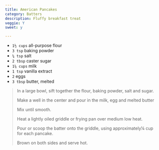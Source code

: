 ```yaml
---
title: American Pancakes
category: Batters
description: Fluffy breakfast treat
veggie: Y
sweet: y 

--- 
```

* `1½ cups` all-purpose flour
* `3 tsp` baking powder
* `¼ tsp` salt
* `2 tbsp` caster sugar
* `1¼ cups` milk
* `1 tsp` vanilla extract
* `2` eggs
* `3 tbsp` butter, melted
 
> In a large bowl, sift together the flour, baking powder, salt and sugar.
>
> Make a well in the center and pour in the milk, egg and melted butter
>
> Mix until smooth.
>
> Heat a lightly oiled griddle or frying pan over medium low heat.
>
> Pour or scoop the batter onto the griddle, using approximately¼ cup for each pancake.
>
> Brown on both sides and serve hot.
